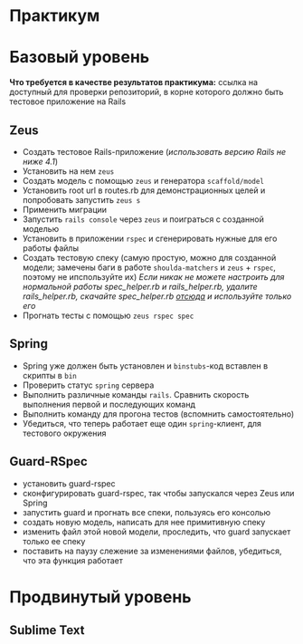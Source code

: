 Практикум
=========

Базовый уровень
===============

**Что требуется в качестве результатов практикума:** ссылка на доступный для проверки репозиторий, в корне которого должно быть тестовое приложение на Rails

Zeus
----

* Создать тестовое Rails-приложение (_использовать версию Rails не ниже 4.1_)
* Установить на нем `zeus`
* Создать модель с помощью `zeus` и генератора `scaffold/model`
* Установить root url в routes.rb для демонстрационных целей и попробовать запустить `zeus s`
* Применить миграции
* Запустить `rails console` через `zeus` и поиграться с созданной моделью
* Установить в приложении `rspec` и сгенерировать нужные для его работы файлы
* Создать тестовую спеку (самую простую, можно для созданной модели; замечены баги в работе `shoulda-matchers` и `zeus` + `rspec`, поэтому не ипспользуйте их) _Если никак не можете настроить для нормальной работы spec_helper.rb и rails_helper.rb, удалите rails_helper.rb, скачайте spec_helper.rb [отсюда](https://github.com/SlobodaStudio/sloboda-edu-ruby-dev-speedup/blob/master/sample_app/spec/spec_helper.rb) и используйте только его_
* Прогнать тесты с помощью `zeus rspec spec`

Spring
------

* Spring уже должен быть установлен и `binstubs`-код вставлен в скрипты в `bin`
* Проверить статус `spring` сервера
* Выполнить различные команды `rails`. Сравнить скорость выполнения первой и последующих команд
* Выполнить команду для прогона тестов (вспомнить самостоятельно)
* Убедиться, что теперь работает еще один `spring`-клиент, для тестового окружения

Guard-RSpec
-----------

* установить guard-rspec
* сконфигурировать guard-rspec, так чтобы запускался через Zeus или Spring
* запустить guard и прогнать все спеки, пользуясь его консолью
* создать новую модель, написать для нее примитивную спеку
* изменить файл этой новой модели, проследить, что guard запускает только ее спеку
* поставить на паузу слежение за изменениями файлов, убедиться, что эта функция работает

Продвинутый уровень 
===================

Sublime Text
------------
